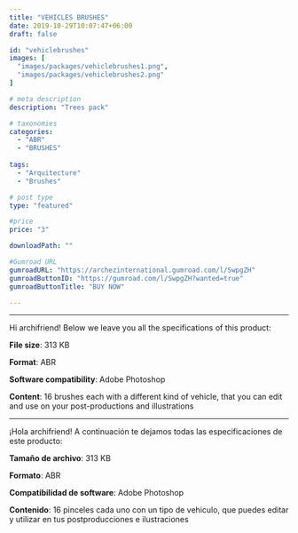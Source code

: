 ```yaml
---
title: "VEHICLES BRUSHES"
date: 2019-10-29T10:07:47+06:00
draft: false

id: "vehiclebrushes"
images: [
  "images/packages/vehiclebrushes1.png",
  "images/packages/vehiclebrushes2.png"
]

# meta description
description: "Trees pack"

# taxonomies
categories:
  - "ABR"
  - "BRUSHES"
  
tags:
  - "Arquitecture"
  - "Brushes"

# post type
type: "featured"

#price
price: "3"

downloadPath: ""

#Gumroad URL
gumroadURL: "https://archezinternational.gumroad.com/l/SwpgZH"
gumroadButtonID: "https://gumroad.com/l/SwpgZH?wanted=true"
gumroadButtonTitle: "BUY NOW"

---
```


___

Hi archifriend! Below we leave you all the specifications of this product:

**File size**: 313 KB

**Format**: ABR

**Software compatibility**: Adobe Photoshop

**Content**: 16 brushes each with a different kind of vehicle, that you can edit and use on your post-productions and illustrations

_____

¡Hola archifriend! A continuación te dejamos todas las especificaciones de este producto:

**Tamaño de archivo**: 313 KB

**Formato**: ABR

**Compatibilidad de software**: Adobe Photoshop

**Contenido**: 16 pinceles cada uno con un tipo de vehiculo, que puedes editar y utilizar en tus postproducciones e ilustraciones